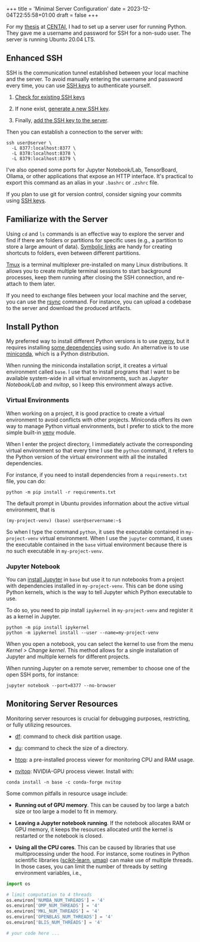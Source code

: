 +++
title = 'Minimal Server Configuration'
date = 2023-12-04T22:55:58+01:00
draft = false
+++

For my [thesis](https://github.com/S1M0N38/master-thesis) at [CENTAI](https://centai.eu), I had to set up a server user for running Python. They gave me a username and password for SSH for a non-sudo user. The server is running Ubuntu 20.04 LTS.

## Enhanced SSH

SSH is the communication tunnel established between your local machine and the server.
To avoid manually entering the username and password every time, you can use [SSH keys](https://chat.openai.com/share/4caacbdb-60d0-478c-b5a6-b9782ec89b05) to authenticate yourself.

1. [Check for existing SSH keys](https://docs.github.com/en/authentication/connecting-to-github-with-ssh/checking-for-existing-ssh-keys)

1. If none exist, [generate a new SSH key](https://docs.github.com/en/authentication/connecting-to-github-with-ssh/generating-a-new-ssh-key-and-adding-it-to-the-ssh-agent).

1. Finally, [add the SSH key to the server](https://askubuntu.com/questions/4830/easiest-way-to-copy-ssh-keys-to-another-machine).

Then you can establish a connection to the server with:

```
ssh user@server \
  -L 8377:localhost:8377 \
  -L 8378:localhost:8378 \
  -L 8379:localhost:8379 \
```

I've also opened some ports for Jupyter Notebook/Lab, TensorBoard, Ollama, or other applications that expose an HTTP interface. It's practical to export this command as an alias in your `.bashrc` or `.zshrc` file.

If you plan to use git for version control, consider signing your commits using [SSH keys](https://calebhearth.com/sign-git-with-ssh).

## Familiarize with the Server

Using `cd` and `ls` commands is an effective way to explore the server and find if there are folders or partitions for specific uses (e.g., a partition to store a large amount of data). [Symbolic links](https://en.wikipedia.org/wiki/Symbolic_link) are handy for creating shortcuts to folders, even between different partitions.

[Tmux](https://github.com/tmux/tmux/wiki) is a terminal multiplexer pre-installed on many Linux distributions. It allows you to create multiple terminal sessions to start background processes, keep them running after closing the SSH connection, and re-attach to them later.

If you need to exchange files between your local machine and the server, you can use the [rsync](https://www.digitalocean.com/community/tutorials/how-to-use-rsync-to-sync-local-and-remote-directories) command. For instance, you can upload a codebase to the server and download the produced artifacts.

## Install Python

My preferred way to install different Python versions is to use [pyenv](https://github.com/pyenv/pyenv), but it requires installing [some dependencies](https://github.com/pyenv/pyenv/wiki#suggested-build-environment) using sudo. An alternative is to use [miniconda](https://docs.conda.io/projects/miniconda/en/latest), which is a Python distribution.

When running the miniconda installation script, it creates a virtual environment called `base`. I use that to install programs that I want to be available system-wide in all virtual environments, such as *Jupyter Notebook/Lab* and *nvitop*, so I keep this environment always active.

### Virtual Environments

When working on a project, it is good practice to create a virtual environment to avoid conflicts with other projects. Miniconda offers its own way to manage Python virtual environments, but I prefer to stick to the more simple built-in [venv](https://docs.python.org/3/library/venv.html) module.

When I enter the project directory, I immediately activate the corresponding virtual environment so that every time I use the `python` command, it refers to the Python version of the virtual environment with all the installed dependencies.

For instance, if you need to install dependencies from a `requirements.txt` file, you can do:

```
python -m pip install -r requirements.txt
```

The default prompt in Ubuntu provides information about the active virtual environment, that is

```
(my-project-venv) (base) user@servername:~$
```

So when I type the command `python`, it uses the executable contained in `my-project-venv` virtual environment. When I use the `jupyter` command, it uses the executable contained in the `base` virtual environment because there is no such executable in `my-project-venv`.

### Jupyter Notebook

You can [install Jupyter](https://anaconda.org/anaconda/jupyter) in `base` but use it to run notebooks from a project with dependencies installed in `my-project-venv`. This can be done using Python kernels, which is the way to tell Jupyter which Python executable to use.

To do so, you need to pip install `ipykernel` in `my-project-venv` and register it as a kernel in Jupyter.

```
python -m pip install ipykernel
python -m ipykernel install --user --name=my-project-venv
```

When you open a notebook, you can select the kernel to use from the menu *Kernel > Change kernel*. This method allows for a single installation of Jupyter and multiple kernels for different projects.

When running Jupyter on a remote server, remember to choose one of the open SSH ports, for instance:

```
jupyter notebook --port=8377 --no-browser
```

## Monitoring Server Resources

Monitoring server resources is crucial for debugging purposes, restricting, or fully utilizing resources.

- [df](https://www.man7.org/linux/man-pages/man1/df.1.html): command to check disk partition usage.

- [du](https://man7.org/linux/man-pages/man1/du.1.html): command to check the size of a directory.

- [htop](https://htop.dev): a pre-installed process viewer for monitoring CPU and RAM usage.

- [nvitop](https://github.com/XuehaiPan/nvitop): NVIDIA-GPU process viewer. Install with:

```
conda install -n base -c conda-forge nvitop
```

Some common pitfalls in resource usage include:

- **Running out of GPU memory**. This can be caused by too large a batch size or too large a model to fit in memory.

- **Leaving a Jupyter notebook running**. If the notebook allocates RAM or GPU memory, it keeps the resources allocated until the kernel is restarted or the notebook is closed.

- **Using all the CPU cores**. This can be caused by libraries that use multiprocessing under the hood. For instance, some routines in Python scientific libraries ([scikit-learn](https://scikit-learn.org/stable/computing/parallelism.html), [umap](https://umap-learn.readthedocs.io/en/latest/faq.html#umap-is-eating-all-my-cores-help)) can make use of multiple threads. In those cases, you can limit the number of threads by setting environment variables, i.e.,

```python
import os

# limit computation to 4 threads
os.environ['NUMBA_NUM_THREADS'] = '4'
os.environ['OMP_NUM_THREADS'] = '4'
os.environ['MKL_NUM_THREADS'] = '4'
os.environ['OPENBLAS_NUM_THREADS'] = '4'
os.environ['BLIS_NUM_THREADS'] = '4'

# your code here ...
```
